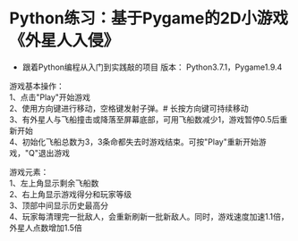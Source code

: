 # Python练习：基于Pygame的2D小游戏《外星人入侵》
 * 跟着Python编程从入门到实践敲的项目
版本： Python3.7.1，Pygame1.9.4

游戏基本操作：  
1、点击"Play"开始游戏  
2、使用方向键进行移动，空格键发射子弹。# 长按方向键可持续移动  
3、有外星人与飞船撞击或降落至屏幕底部，可用飞船数减少1，游戏暂停0.5后重新开始  
4、初始化飞船总数为3，3条命都失去时游戏结束。可按"Play"重新开始游戏，"Q"退出游戏  

游戏元素：  
1、左上角显示剩余飞船数  
2、右上角显示游戏得分和玩家等级  
3、顶部中间显示历史最高分  
4、玩家每清理完一批敌人，会重新刷新一批新敌人。同时，游戏速度加速1.1倍，外星人点数增加1.5倍
